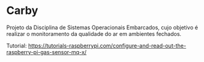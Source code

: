 # Carby
Projeto da Disciplina de Sistemas Operacionais Embarcados, cujo objetivo é realizar o monitoramento da qualidade do ar em ambientes fechados.

Tutorial: https://tutorials-raspberrypi.com/configure-and-read-out-the-raspberry-pi-gas-sensor-mq-x/
